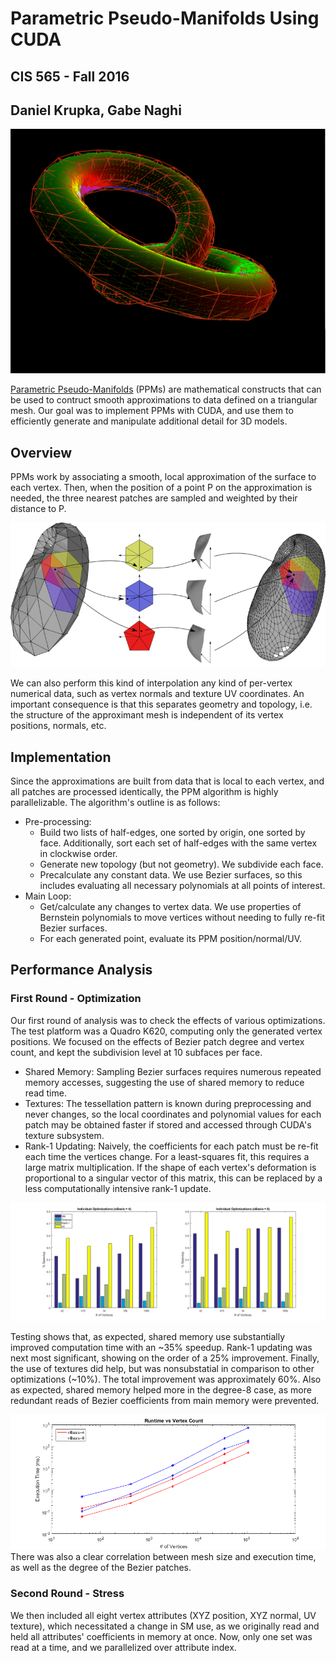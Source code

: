 # Parametric Pseudo-Manifolds Using CUDA

## CIS 565 - Fall 2016

## Daniel Krupka, Gabe Naghi

![](img/knot_color.png)

[Parametric Pseudo-Manifolds](http://repository.upenn.edu/cis_reports/877/) (PPMs) are mathematical constructs that
can be used to contruct smooth approximations to data defined on a triangular mesh. Our goal was to implement PPMs
with CUDA, and use them to efficiently generate and manipulate additional detail for 3D models. 

## Overview
PPMs work by associating a smooth, local approximation of the surface to each vertex. Then, when the position
of a point P on the approximation is needed, the three nearest patches are sampled and weighted by their distance to P.

![](img/diagram.png)

We can also perform this kind of interpolation any kind of per-vertex numerical data, such as vertex normals and
texture UV coordinates. An important consequence is that this separates geometry and topology, i.e. the structure of the approximant mesh is independent of
its vertex positions, normals, etc.

## Implementation

Since the approximations are built from data that is local to each vertex, and all patches are processed identically,
the PPM algorithm is highly parallelizable. The algorithm's outline is as follows:

* Pre-processing:
  * Build two lists of half-edges, one sorted by origin, one sorted by face.
    Additionally, sort each set of half-edges with the same vertex in clockwise order.
  * Generate new topology (but not geometry). We subdivide each face.
  * Precalculate any constant data. We use Bezier surfaces, so this includes evaluating all necessary
    polynomials at all points of interest.
* Main Loop:
  * Get/calculate any changes to vertex data. We use properties of Bernstein polynomials to move vertices
    without needing to fully re-fit Bezier surfaces.
  * For each generated point, evaluate its PPM position/normal/UV.

## Performance Analysis

### First Round - Optimization
Our first round of analysis was to check the effects of various optimizations. The test platform was a Quadro K620,
computing only the generated vertex positions. We focused on the effects of Bezier patch degree and vertex count,
and kept the subdivision level at 10 subfaces per face.
* Shared Memory: Sampling Bezier surfaces requires numerous repeated memory accesses, suggesting
  the use of shared memory to reduce read time.
* Textures: The tessellation pattern is known during preprocessing and never changes, so the local coordinates
  and polynomial values for each patch may be obtained faster if stored and accessed through CUDA's texture
  subsystem.
* Rank-1 Updating: Naively, the coefficients for each patch must be re-fit each time the vertices change. For a
  least-squares fit, this requires a large matrix multiplication. If the shape of each vertex's deformation is
  proportional to a singular vector of this matrix, this can be replaced by a less computationally intensive
  rank-1 update.

![](img/optim_plot.png)

Testing shows that, as expected, shared memory use substantially improved computation time with an ~35% speedup. Rank-1 updating
was next most significant, showing on the order of a 25% improvement. Finally, the use of textures did help,
but was nonsubstatial in comparison to other optimizations (~10%). The total improvement was approximately 60%. Also as expected, shared memory
helped more in the degree-8 case, as more redundant reads of Bezier coefficients from main memory were prevented.

![](img/runtime1_plot.png)
There was also a clear correlation between mesh size and execution time, as well as the degree of the Bezier patches.

### Second Round - Stress
We then included all eight vertex attributes (XYZ position, XYZ normal, UV texture), which necessitated a change in SM use, as we originally
read and held all attributes' coefficients in memory at once. Now, only one set was read at a time, and we parallelized over attribute index.


